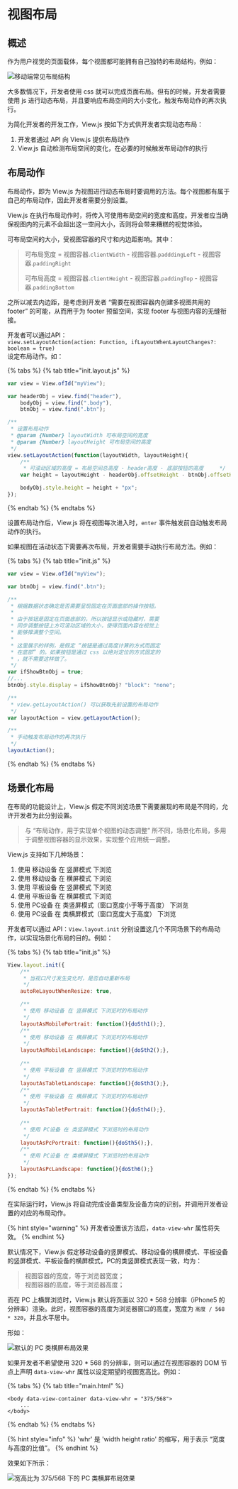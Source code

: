 # 视图布局

## 概述

作为用户视觉的页面载体，每个视图都可能拥有自己独特的布局结构，例如：

![&#x79FB;&#x52A8;&#x7AEF;&#x5E38;&#x89C1;&#x5E03;&#x5C40;&#x7ED3;&#x6784;](https://img-blog.csdnimg.cn/20190303194147538.png?x-oss-process=image/watermark,type_ZmFuZ3poZW5naGVpdGk,shadow_10,text_aHR0cHM6Ly9ibG9nLmNzZG4ubmV0L2Jhb3poYW5nMDA3,size_16,color_FFFFFF,t_70)

大多数情况下，开发者使用 css 就可以完成页面布局。但有的时候，开发者需要使用 js 进行动态布局，并且要响应布局空间的大小变化，触发布局动作的再次执行。

为简化开发者的开发工作，View.js 按如下方式供开发者实现动态布局：

1. 开发者通过 API 向 View.js 提供布局动作
2. View.js 自动检测布局空间的变化，在必要的时候触发布局动作的执行

## 布局动作

布局动作，即为 View.js 为视图进行动态布局时要调用的方法。每个视图都有属于自己的布局动作，因此开发者需要分别设置。

View.js 在执行布局动作时，将传入可使用布局空间的宽度和高度。开发者应当确保视图内的元素不会超出这一空间大小，否则将会带来糟糕的视觉体验。

可布局空间的大小，受视图容器的尺寸和内边距影响。其中：

> 可布局宽度 = 视图容器.`clientWidth` - 视图容器.`padddingLeft` - 视图容器.`paddingRight`
>
> 可布局高度 = 视图容器.`clientHeight` - 视图容器.`paddingTop` - 视图容器.`paddingBottom`

之所以减去内边距，是考虑到开发者 “需要在视图容器内创建多视图共用的 footer” 的可能，从而用于为 footer 预留空间，实现 footer 与视图内容的无缝衔接。

开发者可以通过API：  
`view.setLayoutAction(action: Function, ifLayoutWhenLayoutChanges?: boolean = true)`   
设定布局动作。如：

{% tabs %}
{% tab title="init.layout.js" %}
```javascript
var view = View.ofId("myView");

var headerObj = view.find("header"),
    bodyObj = view.find(".body"),
    btnObj = view.find(".btn");

/**
 * 设置布局动作
 * @param {Number} layoutWidth 可布局空间的宽度
 * @param {Number} layoutHeight 可布局空间的高度
 */
view.setLayoutAction(function(layoutWidth, layoutHeight){
    /**
     * 可滚动区域的高度 = 布局空间总高度 - header高度 - 底部按钮的高度     */
    var height = layoutHeight - headerObj.offsetHeight - btnObj.offsetHeight;

    bodyObj.style.height = height + "px";
});
```
{% endtab %}
{% endtabs %}

设置布局动作后，View.js 将在视图每次进入时，`enter` 事件触发前自动触发布局动作的执行。

如果视图在活动状态下需要再次布局，开发者需要手动执行布局方法。例如：

{% tabs %}
{% tab title="init.js" %}
```javascript
var view = View.ofId("myView");

var btnObj = view.find(".btn");

/**
 * 根据数据状态确定是否需要呈现固定在页面底部的操作按钮。
 *
 * 由于按钮是固定在页面底部的，所以按钮显示或隐藏时，需要
 * 同步调整按钮上方可滚动区域的大小，使得页面内容在视觉上
 * 能够撑满整个空间。
 *
 * 这里展示的样例，是假定 “按钮是通过高度计算的方式而固定
 * 在底部” 的。如果按钮是通过 css 以绝对定位的方式固定的
 * ，就不需要这样做了。
 */
var ifShowBtnObj = true;
//...
btnObj.style.display = ifShowBtnObj? "block": "none";

/**
 * view.getLayoutAction() 可以获取先前设置的布局动作
 */
var layoutAction = view.getLayoutAction();

/**
 * 手动触发布局动作的再次执行
 */
layoutAction();
```
{% endtab %}
{% endtabs %}

## 场景化布局

在布局的功能设计上，View.js 假定不同浏览场景下需要展现的布局是不同的，允许开发者为此分别设置。

> 与 “布局动作，用于实现单个视图的动态调整” 所不同，场景化布局，多用于调整视图容器的显示效果，实现整个应用统一调整。

View.js 支持如下几种场景：

1. 使用 移动设备 在 竖屏模式 下浏览
2. 使用 移动设备 在 横屏模式 下浏览
3. 使用 平板设备 在 竖屏模式 下浏览
4. 使用 平板设备 在 横屏模式 下浏览
5. 使用 PC设备 在 类竖屏模式（窗口宽度小于等于高度） 下浏览
6. 使用 PC设备 在 类横屏模式（窗口宽度大于高度） 下浏览

开发者可以通过 API：`View.layout.init` 分别设置这几个不同场景下的布局动作，以实现场景化布局的目的。例如：

{% tabs %}
{% tab title="init.js" %}
```javascript
View.layout.init({
    /**
     * 当视口尺寸发生变化时，是否自动重新布局
     */
    autoReLayoutWhenResize: true, 

    /**
     * 使用 移动设备 在 竖屏模式 下浏览时的布局动作
     */
    layoutAsMobilePortrait: function(){doSth1();},
    /**
     * 使用 移动设备 在 横屏模式 下浏览时的布局动作
     */
    layoutAsMobileLandscape: function(){doSth2();},
    
    /**
     * 使用 平板设备 在 竖屏模式 下浏览时的布局动作
     */
    layoutAsTabletLandscape: function(){doSth3();},
    /**
     * 使用 平板设备 在 横屏模式 下浏览时的布局动作
     */
    layoutAsTabletPortrait: function(){doSth4();},
    
    /**
     * 使用 PC设备 在 类竖屏模式 下浏览时的布局动作
     */
    layoutAsPcPortrait: function(){doSth5();},
    /**
     * 使用 PC设备 在 类横屏模式 下浏览时的布局动作
     */
    layoutAsPcLandscape: function(){doSth6();}
});
```
{% endtab %}
{% endtabs %}

在实际运行时，View.js 将自动完成设备类型及设备方向的识别，并调用开发者设置的对应的布局动作。

{% hint style="warning" %}
开发者设置该方法后，`data-view-whr` 属性将失效。
{% endhint %}

默认情况下，View.js 假定移动设备的竖屏模式、移动设备的横屏模式、平板设备的竖屏模式、平板设备的横屏模式，PC的类竖屏模式表现一致，均为：

> 视图容器的宽度，等于浏览器宽度；  
> 视图容器的高度，等于浏览器高度；

而在 PC 上横屏浏览时，View.js 默认将页面以 320 \* 568 分辨率（iPhone5 的分辨率）渲染。此时，视图容器的高度为浏览器窗口的高度，宽度为 `高度 / 568 * 320`，并且水平居中。

形如：

![&#x9ED8;&#x8BA4;&#x7684; PC &#x7C7B;&#x6A2A;&#x5C4F;&#x5E03;&#x5C40;&#x6548;&#x679C;](https://img-blog.csdnimg.cn/20190303200402825.png?x-oss-process=image/watermark,type_ZmFuZ3poZW5naGVpdGk,shadow_10,text_aHR0cHM6Ly9ibG9nLmNzZG4ubmV0L2Jhb3poYW5nMDA3,size_16,color_FFFFFF,t_70)

如果开发者不希望使用 320 \* 568 的分辨率，则可以通过在视图容器的 DOM 节点上声明 `data-view-whr` 属性以设定期望的视图宽高比。例如：

{% tabs %}
{% tab title="main.html" %}
```markup
<body data-view-container data-view-whr = "375/568">
    ...
</body>
```
{% endtab %}
{% endtabs %}

{% hint style="info" %}
'whr' 是 'width height ratio' 的缩写，用于表示 “宽度与高度的比值”。
{% endhint %}



效果如下所示：

![&#x5BBD;&#x9AD8;&#x6BD4;&#x4E3A; 375/568 &#x4E0B;&#x7684; PC &#x7C7B;&#x6A2A;&#x5C4F;&#x5E03;&#x5C40;&#x6548;&#x679C;](https://img-blog.csdnimg.cn/20190303201217485.png?x-oss-process=image/watermark,type_ZmFuZ3poZW5naGVpdGk,shadow_10,text_aHR0cHM6Ly9ibG9nLmNzZG4ubmV0L2Jhb3poYW5nMDA3,size_16,color_FFFFFF,t_70)

